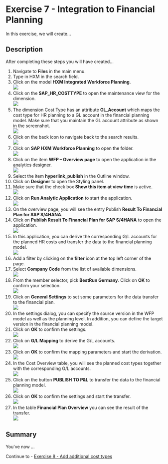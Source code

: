 # Exercise 7 - Integration to Financial Planning
In this exercise, we will create...

## Description

After completing these steps you will have created...

1. Navigate to **Files** in the main menu.
2. Type in HXM in the search field.
3. Click on the model **HXM Integrated Workforce Planning**.
<br>![](/exercises/ex7/images/07_0001.png)
4. Click on the **SAP_HR_COSTTYPE** to open the maintenance view for the dimension.
<br>![](/exercises/ex7/images/07_0002.png)
5. The dimension Cost Type has an attribute **GL_Account** which maps the cost type for HR planning to a GL account in the financial planning model. Make sure that you maintain the GL account attribute as shown in the screenshot.
<br>![](/exercises/ex7/images/07_0003.png)
6. Click on the back icon to navigate back to the search results.
<br>![](/exercises/ex7/images/07_0004.png)
7. Click on **SAP HXM Workforce Planning** to open the folder.
<br>![](/exercises/ex7/images/07_0005.png)
8. Click on the item **WFP – Overview page** to open the application in the analytics designer.
<br>![](/exercises/ex7/images/07_0006.png)
9. Select the item **hyperlink_publish** in the Outline window.
10. Click on **Designer** to open the Styling panel.
11. Make sure that the check box **Show this item at view time** is active.
<br>![](/exercises/ex7/images/07_0007.png)
12. Click on **Run Analytic Application** to start the application.
<br>![](/exercises/ex7/images/07_0008.png)
13.	On the overview page, you will see the entry Publish **Result To Financial Plan for SAP S/4HANA**.
14.	Click on **Publish Result To Financial Plan for SAP S/4HANA** to open the application.
<br>![](/exercises/ex7/images/07_0009.png)
15.	In this application, you can derive the corresponding G/L accounts for the planned HR costs and transfer the data to the financial planning model.
<br>![](/exercises/ex7/images/07_0010.png)
16.	Add a filter by clicking on the **filter** icon at the top left corner of the page.
17.	Select **Company Code** from the list of available dimensions.
<br>![](/exercises/ex7/images/07_0011.png)
18.	From the member selector, pick **BestRun Germany**. Click on **OK** to confirm your selection.
<br>![](/exercises/ex7/images/07_0012.png)
19.	Click on **General Settings** to set some parameters for the data transfer to the financial plan.
<br>![](/exercises/ex7/images/07_0013.png)
20.	In the settings dialog, you can specify the source version in the WFP model as well as the planning level. In addition, you can define the target version in the financial planning model.
21.	Click on **OK** to confirm the settings.
<br>![](/exercises/ex7/images/07_0014.png)
22.	Click on **G/L Mapping** to derive the G/L accounts.
<br>![](/exercises/ex7/images/07_0015.png)
23.	Click on **OK** to confirm the mapping parameters and start the derivation.
<br>![](/exercises/ex7/images/07_0016.png)
24.	In the Cost Overview table, you will see the planned cost types together with the corresponding G/L accounts.
<br>![](/exercises/ex7/images/07_0017.png)
25.	Click on the button **PUBLISH TO P&L** to transfer the data to the financial planning model.
<br>![](/exercises/ex7/images/07_0018.png)
26.	Click on **OK** to confirm the settings and start the transfer.
<br>![](/exercises/ex7/images/07_0019.png)
27.	In the table **Financial Plan Overview** you can see the result of the transfer.
<br>![](/exercises/ex7/images/07_0020.png)


## Summary

You've now ...

Continue to - [Exercise 8 - Add additional cost types](../ex8/README.md)
